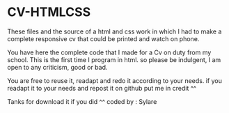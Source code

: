 # CV-HTMLCSS

These files and the source of a html and css work in 
which I had to make a complete responsive cv that could
be printed and watch on phone.

You have here the complete code that I made for a Cv on duty
from my school. This is the first time I program in html.
so please be indulgent, I am open to any criticism, good or bad.


You are free to reuse it, readapt and redo it according to your needs.
if you readapt it to your needs and repost it on github
put me in credit ^^

Tanks for download it if you did ^^
coded by : Sylare
